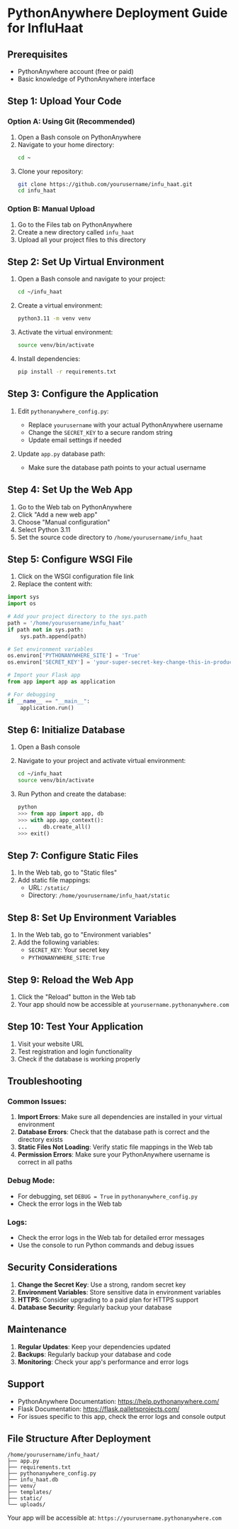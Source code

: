 # PythonAnywhere Deployment Guide for InfluHaat

## Prerequisites
- PythonAnywhere account (free or paid)
- Basic knowledge of PythonAnywhere interface

## Step 1: Upload Your Code

### Option A: Using Git (Recommended)
1. Open a Bash console on PythonAnywhere
2. Navigate to your home directory:
   ```bash
   cd ~
   ```
3. Clone your repository:
   ```bash
   git clone https://github.com/yourusername/infu_haat.git
   cd infu_haat
   ```

### Option B: Manual Upload
1. Go to the Files tab on PythonAnywhere
2. Create a new directory called `infu_haat`
3. Upload all your project files to this directory

## Step 2: Set Up Virtual Environment

1. Open a Bash console and navigate to your project:
   ```bash
   cd ~/infu_haat
   ```

2. Create a virtual environment:
   ```bash
   python3.11 -m venv venv
   ```

3. Activate the virtual environment:
   ```bash
   source venv/bin/activate
   ```

4. Install dependencies:
   ```bash
   pip install -r requirements.txt
   ```

## Step 3: Configure the Application

1. Edit `pythonanywhere_config.py`:
   - Replace `yourusername` with your actual PythonAnywhere username
   - Change the `SECRET_KEY` to a secure random string
   - Update email settings if needed

2. Update `app.py` database path:
   - Make sure the database path points to your actual username

## Step 4: Set Up the Web App

1. Go to the Web tab on PythonAnywhere
2. Click "Add a new web app"
3. Choose "Manual configuration"
4. Select Python 3.11
5. Set the source code directory to `/home/yourusername/infu_haat`

## Step 5: Configure WSGI File

1. Click on the WSGI configuration file link
2. Replace the content with:

```python
import sys
import os

# Add your project directory to the sys.path
path = '/home/yourusername/infu_haat'
if path not in sys.path:
    sys.path.append(path)

# Set environment variables
os.environ['PYTHONANYWHERE_SITE'] = 'True'
os.environ['SECRET_KEY'] = 'your-super-secret-key-change-this-in-production'

# Import your Flask app
from app import app as application

# For debugging
if __name__ == "__main__":
    application.run()
```

## Step 6: Initialize Database

1. Open a Bash console
2. Navigate to your project and activate virtual environment:
   ```bash
   cd ~/infu_haat
   source venv/bin/activate
   ```

3. Run Python and create the database:
   ```python
   python
   >>> from app import app, db
   >>> with app.app_context():
   ...     db.create_all()
   >>> exit()
   ```

## Step 7: Configure Static Files

1. In the Web tab, go to "Static files"
2. Add static file mappings:
   - URL: `/static/`
   - Directory: `/home/yourusername/infu_haat/static`

## Step 8: Set Up Environment Variables

1. In the Web tab, go to "Environment variables"
2. Add the following variables:
   - `SECRET_KEY`: Your secret key
   - `PYTHONANYWHERE_SITE`: `True`

## Step 9: Reload the Web App

1. Click the "Reload" button in the Web tab
2. Your app should now be accessible at `yourusername.pythonanywhere.com`

## Step 10: Test Your Application

1. Visit your website URL
2. Test registration and login functionality
3. Check if the database is working properly

## Troubleshooting

### Common Issues:

1. **Import Errors**: Make sure all dependencies are installed in your virtual environment
2. **Database Errors**: Check that the database path is correct and the directory exists
3. **Static Files Not Loading**: Verify static file mappings in the Web tab
4. **Permission Errors**: Make sure your PythonAnywhere username is correct in all paths

### Debug Mode:
- For debugging, set `DEBUG = True` in `pythonanywhere_config.py`
- Check the error logs in the Web tab

### Logs:
- Check the error logs in the Web tab for detailed error messages
- Use the console to run Python commands and debug issues

## Security Considerations

1. **Change the Secret Key**: Use a strong, random secret key
2. **Environment Variables**: Store sensitive data in environment variables
3. **HTTPS**: Consider upgrading to a paid plan for HTTPS support
4. **Database Security**: Regularly backup your database

## Maintenance

1. **Regular Updates**: Keep your dependencies updated
2. **Backups**: Regularly backup your database and code
3. **Monitoring**: Check your app's performance and error logs

## Support

- PythonAnywhere Documentation: https://help.pythonanywhere.com/
- Flask Documentation: https://flask.palletsprojects.com/
- For issues specific to this app, check the error logs and console output

## File Structure After Deployment

```
/home/yourusername/infu_haat/
├── app.py
├── requirements.txt
├── pythonanywhere_config.py
├── infu_haat.db
├── venv/
├── templates/
├── static/
└── uploads/
```

Your app will be accessible at: `https://yourusername.pythonanywhere.com` 